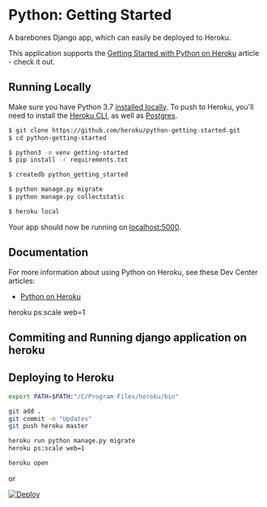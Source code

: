 # Python: Getting Started

A barebones Django app, which can easily be deployed to Heroku.

This application supports the [Getting Started with Python on Heroku](https://devcenter.heroku.com/articles/getting-started-with-python) article - check it out.

## Running Locally

Make sure you have Python 3.7 [installed locally](http://install.python-guide.org). To push to Heroku, you'll need to install the [Heroku CLI](https://devcenter.heroku.com/articles/heroku-cli), as well as [Postgres](https://devcenter.heroku.com/articles/heroku-postgresql#local-setup).

```sh
$ git clone https://github.com/heroku/python-getting-started.git
$ cd python-getting-started

$ python3 -m venv getting-started
$ pip install -r requirements.txt

$ createdb python_getting_started

$ python manage.py migrate
$ python manage.py collectstatic

$ heroku local
```
Your app should now be running on [localhost:5000](http://localhost:5000/).


## Documentation

For more information about using Python on Heroku, see these Dev Center articles:

- [Python on Heroku](https://devcenter.heroku.com/categories/python)

heroku ps:scale web=1

## Commiting and Running django application on heroku
## Deploying to Heroku

```sh
export PATH=$PATH:"/C/Program Files/heroku/bin"

git add .
git commit -m "Updates"
git push heroku master

heroku run python manage.py migrate
heroku ps:scale web=1

heroku open
```
or

[![Deploy](https://www.herokucdn.com/deploy/button.svg)](https://heroku.com/deploy)

